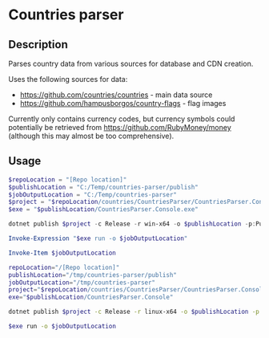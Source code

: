 # Countries parser

## Description
Parses country data from various sources for database and CDN creation.

Uses the following sources for data:

- https://github.com/countries/countries - main data source
- https://github.com/hampusborgos/country-flags - flag images

Currently only contains currency codes, but currency symbols could potentially be retrieved from https://github.com/RubyMoney/money (although this may almost be too comprehensive).

## Usage
```powershell
$repoLocation = "[Repo location]"
$publishLocation = "C:/Temp/countries-parser/publish"
$jobOutputLocation = "C:/Temp/countries-parser"
$project = "$repoLocation/countries/CountriesParser/CountriesParser.Console/CountriesParser.Console.csproj"
$exe = "$publishLocation/CountriesParser.Console.exe"

dotnet publish $project -c Release -r win-x64 -o $publishLocation -p:PublishSingleFile=True

Invoke-Expression "$exe run -o $jobOutputLocation"

Invoke-Item $jobOutputLocation
```

```bash
repoLocation="/[Repo location]"
publishLocation="/tmp/countries-parser/publish"
jobOutputLocation="/tmp/countries-parser"
project="$repoLocation/countries/CountriesParser/CountriesParser.Console/CountriesParser.Console.csproj"
exe="$publishLocation/CountriesParser.Console"

dotnet publish $project -c Release -r linux-x64 -o $publishLocation -p:PublishSingleFile=True

$exe run -o $jobOutputLocation
```